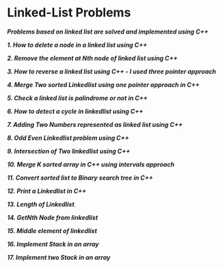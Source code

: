 # Linked-List Problems

***Problems based on linked list are solved and implemented using C++***

***1. How to delete a node in a linked list using C++***

***2. Remove the element at Nth node of linked list using C++***

***3. How to reverse a linked list using C++ - I used three pointer approach***

***4. Merge Two sorted Linkedlist using one pointer approach in C++***

***5. Check a linked list is palindrome or not in C++***

***6. How to detect a cycle in linkedlist using C++***

***7. Adding Two Numbers represented as linked list using C++***

***8. Odd Even Linkedlist problem using C++***

***9. Intersection of Two linkedlist using C++***

***10. Merge K sorted array in C++ using intervals approach***

***11. Convert sorted list to Binary search tree in C++***

***12. Print a Linkedlist in C++***

***13. Length of Linkedlist***.

***14. GetNth Node from linkedlist***

***15. Middle element of linkedlist***

***16. Implement Stack in an array***

***17. Implement two Stack in an array***








